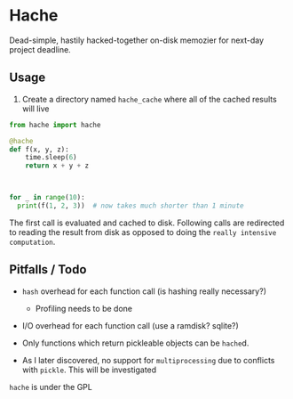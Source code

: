 # Hache

Dead-simple, hastily hacked-together on-disk memozier for next-day project deadline.

## Usage

1. Create a directory named `hache_cache` where all of the cached results will live

```python
from hache import hache

@hache
def f(x, y, z):
    time.sleep(6)
    return x + y + z



for _ in range(10):
  print(f(1, 2, 3))  # now takes much shorter than 1 minute
```

The first call is evaluated and cached to disk.
Following calls are redirected to reading the result from disk as opposed to doing the `really intensive computation`.


## Pitfalls / Todo
* `hash` overhead for each function call (is hashing really necessary?)
  * Profiling needs to be done

* I/O overhead for each function call (use a ramdisk? sqlite?)
* Only functions which return pickleable objects can be `hache`d.
* As I later discovered, no support for `multiprocessing` due to conflicts with `pickle`. This will be investigated


`hache` is under the GPL
